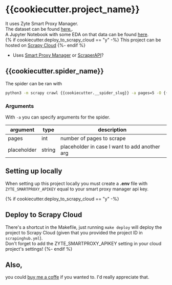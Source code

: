 # {{cookiecutter.project_name}}


It uses Zyte Smart Proxy Manager.  
The dataset can be found [here.](https://www.kaggle.com/patkle).  
A Jupyter Notebook with some EDA on that data can be found [here](https://www.kaggle.com/patkle).  
{% if cookiecutter.deploy_to_scrapy_cloud == "y" -%}
This project can be hosted on [Scrapy Cloud](https://www.zyte.com/scrapy-cloud/)
{%- endif %}
- Uses [Smart Proxy Manager](https://scrapinghub.com/?rfsn=4170080.0597ad) or [ScraperAPI](https://www.scraperapi.com/?fp_ref=patrick50)?

## {{cookiecutter.spider_name}}

The spider can be ran with
```zsh
python3 -m scrapy crawl {{cookiecutter.__spider_slug}} -a pages=5 -O {{cookiecutter.__spider_slug}}.csv
```

### Arguments

With `-a` you can specify arguments for the spider.  

|argument   |type  |description   | 
|---|---|---|
|pages   |int   |number of pages to scrape   |
|placeholder   |string   |placeholder in case I want to add another arg   |


## Setting up locally

When setting up this project locally you must create a **.env** file with `ZYTE_SMARTPROXY_APIKEY` equal to your smart proxy manager api key.  

{% if cookiecutter.deploy_to_scrapy_cloud == "y" -%}
## Deploy to Scrapy Cloud

There's a shortcut in the Makefile, just running `make deploy` will deploy the project to Scrapy Cloud (given that you provided the project ID in `scrapinghub.yml`).  
Don't forget to add the ZYTE_SMARTPROXY_APIKEY setting in your cloud project's settings!
{%- endif %}

## Also, 
you could [buy me a coffe](https://www.buymeacoffee.com/kleinp) if you wanted to. I'd really appreciate that.  
